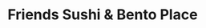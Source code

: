---
layout: place
title: "Friends Sushi & Bento Place"
permalink: /missouri/kansas-city/friends-sushi-bento-place.html
stateAbbr: MO
stateName: Missouri
cityName: Kansas City
place_id: ChIJ4_0sYSzuwIcRlspiSk9Md3Y
photos:
  - name: >-
      places/ChIJ4_0sYSzuwIcRlspiSk9Md3Y/photos/AeeoHcJGFLivKlxbKsqKtCzks_bJOLT0MbScVSOR5emGsSNk9qEprxVJ_6KQJAxKxVRovZzfq_aCp8hiWUQ9-3FytScocmAAMxDuUi6IiR0pZ7IRLppXwOnDgupguM76DIIo23Rq88rmUahT78oUWUziT9ClyCX5yDb8tMIMgZxOlYvOjl0gbVfT3tmq2YGjkNVelveu0JrQwiF_FMlaQ37u16fiZq3nfv8SWgmpyHELohKX16mep_tL35tROC4RCxxqOzJTbD1ow3i3r1oGvV-4IlXHk_vNi6mPT6vx8DwaCWYCTQ
    widthPx: 2016
    heightPx: 1512
    authorAttributions:
      - displayName: Friends Sushi & Bento Place
        uri: https://maps.google.com/maps/contrib/100796627747898913909
        photoUri: >-
          https://lh3.googleusercontent.com/a-/ALV-UjXR0jPdf36qHdtFqjIMNl4NEX2I0OyOpYt-biXyoj4-qckD3OU=s100-p-k-no-mo
    flagContentUri: >-
      https://www.google.com/local/imagery/report/?cb_client=maps_api_places.places_api&image_key=!1e10!2sAF1QipPlFy3tHv6smD8WQnqxLhamPdy2zB4qXaw6yjFC&hl=en-US
    googleMapsUri: >-
      https://www.google.com/maps/place//data=!3m4!1e2!3m2!1sAF1QipPlFy3tHv6smD8WQnqxLhamPdy2zB4qXaw6yjFC!2e10!4m2!3m1!1s0x87c0ee2c612cfde3:0x76774c4f4a62ca96
  - name: >-
      places/ChIJ4_0sYSzuwIcRlspiSk9Md3Y/photos/AeeoHcLzbdMO_VxsgkYrj7NQskiYe1DPufwhq3zy5yiUJ5Q1jMtfioAXWs4stnbcJuMV2lHW2i88Eb3e0H1QXOHA5XfeOjOzm0mJzkTvjRoh7P72tc0zdLF9Ggk3NLItHOi6RKsiTahu6_IGkmi1-BBEb1RU9lYb380LoGY7PDmkqcW5C1NGwsa6is3xKnMkrNDWLxTvo52AGf0OC5_AEY0kd6Kbo__CotSy-zn7aHu2lv-aY1BFBoFz7rt8eDgU-6SDpcgd1kdNuRM0UmU_lDVJHZG7gT_uEq5oPr3-jPQdqnqumhlOsZj7qI2eyCGZgNPv2p0Q7ucqS7dcf0-f2Cuho9sbchSNSCgYwZYHgGthKiZBLyFlRcI8oISLqnIYrV0GKKlKjr6YKNtonbi_dq2XDZOk_4dEqoZcv_g3iPTnO2grO8Jy
    widthPx: 4000
    heightPx: 2252
    authorAttributions:
      - displayName: geezerfetus
        uri: https://maps.google.com/maps/contrib/118350188382943922878
        photoUri: >-
          https://lh3.googleusercontent.com/a-/ALV-UjViICDbndLD0nxMhE3tGx1KyIe2tWQF2Xk5YrG77h12YC4scA=s100-p-k-no-mo
    flagContentUri: >-
      https://www.google.com/local/imagery/report/?cb_client=maps_api_places.places_api&image_key=!1e10!2sCIHM0ogKEICAgMDw2KGqmgE&hl=en-US
    googleMapsUri: >-
      https://www.google.com/maps/place//data=!3m4!1e2!3m2!1sCIHM0ogKEICAgMDw2KGqmgE!2e10!4m2!3m1!1s0x87c0ee2c612cfde3:0x76774c4f4a62ca96
  - name: >-
      places/ChIJ4_0sYSzuwIcRlspiSk9Md3Y/photos/AeeoHcIMUYw5zfNIZs4_RhK0vgJlBbXNsni-q9-8Mxv7dz1TlLsMSaJBnfNATXJ4iNweunSEbCTmoes0q8SM_K5Zwunm4-wDodTlGgWrq7E_ABDsnbSH6AGgShUEFjwIndNc_XD7rI-z_LFIxdAJxNaSaMpXIOmU4lHvFZ2BqTbjZ2dOD_CPR-oo5jXBTQcb9JnedqXD6FI6DrCWcsFBfChh5FUAg_aRLu6pr67HS6CIunMYm47bB8u32kxPr2oejwbwvNlAWiBP4RpMbFWNhibfTy7l2zjaykDkVvLodT2sFasUpXw2F10WvL2Fe7Oslhc1VndZU2fBUK6Vf6cMrurPhERiDvZEij4sHnzP1IhSpkwtyB0ATYCgidYzXVJNA1hqTS3q8EWc4wxpubHnDRQ3fLTIeu7Y-RY7cQRKbTYKO3g9pQ
    widthPx: 4800
    heightPx: 3614
    authorAttributions:
      - displayName: Preston Rouse
        uri: https://maps.google.com/maps/contrib/107145376286565155091
        photoUri: >-
          https://lh3.googleusercontent.com/a-/ALV-UjVDp4YGXbHoKJwHPH11nSFerD8ddVd1rqyU66NKCp7ggWh_fIkg=s100-p-k-no-mo
    flagContentUri: >-
      https://www.google.com/local/imagery/report/?cb_client=maps_api_places.places_api&image_key=!1e10!2sCIHM0ogKEICAgIDP1vnUQw&hl=en-US
    googleMapsUri: >-
      https://www.google.com/maps/place//data=!3m4!1e2!3m2!1sCIHM0ogKEICAgIDP1vnUQw!2e10!4m2!3m1!1s0x87c0ee2c612cfde3:0x76774c4f4a62ca96
  - name: >-
      places/ChIJ4_0sYSzuwIcRlspiSk9Md3Y/photos/AeeoHcI25ShCGUW9QXNBfP7PMBi9CVQCSAdhjWH1aYTaHzEJ0FWYsa3xQe0qQlsuedS70IHm1Ej_4GUHeXRZMNCNIoNd89yTXtvm2TrO36zSGwF3kgqg0K9-wfJidv4HHK6NnXpF8ebbrXy2vofRZ32X3vCLDExBFit9T_PnfRvlKnnX5VkN6rFV9EE23FnNsUxG3meKQSumtuI6V9_UQs0pyi01sdNaoQVM3Io6kPv9krSXAi5E6-HS0dzOvipddSSlztWtVaCmD9lUhZ-qfofliGwJgOs57csYzoV5UTwu9BzVvfeiYx_gskjQqJJWes7c8lwmGne077_2TKA70VeqApa7VYY4ZjK5erCgXXa6SZVwsd7FskxTCyt4ZvX-lZbwqCrkypzirCJtacprL7EyVAKMZ4Z3PVsoKGQVt3ofuchCOA
    widthPx: 4000
    heightPx: 3000
    authorAttributions:
      - displayName: Brandon Loftus
        uri: https://maps.google.com/maps/contrib/116101958537989969230
        photoUri: >-
          https://lh3.googleusercontent.com/a-/ALV-UjWFVvpg5XScBsUn3fBZvGC-mNHj0i6K4p8vkbI0Pk2uspaFkEJC=s100-p-k-no-mo
    flagContentUri: >-
      https://www.google.com/local/imagery/report/?cb_client=maps_api_places.places_api&image_key=!1e10!2sCIHM0ogKEICAgIDnnNrxXQ&hl=en-US
    googleMapsUri: >-
      https://www.google.com/maps/place//data=!3m4!1e2!3m2!1sCIHM0ogKEICAgIDnnNrxXQ!2e10!4m2!3m1!1s0x87c0ee2c612cfde3:0x76774c4f4a62ca96
  - name: >-
      places/ChIJ4_0sYSzuwIcRlspiSk9Md3Y/photos/AeeoHcJeDpOT5h0A2WI_lfBKHF39sgsvHZWd45uehJWzMEovpEA2J5yabwEIjj8-AEzOFWtxAkE-mI3k_ncfrQjxzjDbloNihsx3XEym15E2Lu8eu66HGVfJ7R7czacnyIxyyZfW0qDLYJQH7GVFINv7NMxTpffwtcvUO-G6iBdQD_1RKwtKaRx1z7S9nP6UFJpd1G2tB_tFnSA2TjTMhiZKAT0KvE-tioTlVlCZRyUx9RIZ354mAs1ksiFdRJvnN3GmOqYjrSveZq2tbEb4T1fnQgDaKxTWPDb4xA_wxubOGnoeQlWC7qLEJFHBYTIieC0heg6GEY0CtaCjuzbYNVjCip5DC22df1U-BCGX7Wg08iYGOiLJrizPpyc-Ba1no2fJdhcWRugf7vV_o1J4QO4rdiKf1ww883IedGnoxHd6W5u-efeP
    widthPx: 4800
    heightPx: 3614
    authorAttributions:
      - displayName: Preston Rouse
        uri: https://maps.google.com/maps/contrib/107145376286565155091
        photoUri: >-
          https://lh3.googleusercontent.com/a-/ALV-UjVDp4YGXbHoKJwHPH11nSFerD8ddVd1rqyU66NKCp7ggWh_fIkg=s100-p-k-no-mo
    flagContentUri: >-
      https://www.google.com/local/imagery/report/?cb_client=maps_api_places.places_api&image_key=!1e10!2sCIHM0ogKEICAgIDP1vnBqAE&hl=en-US
    googleMapsUri: >-
      https://www.google.com/maps/place//data=!3m4!1e2!3m2!1sCIHM0ogKEICAgIDP1vnBqAE!2e10!4m2!3m1!1s0x87c0ee2c612cfde3:0x76774c4f4a62ca96
  - name: >-
      places/ChIJ4_0sYSzuwIcRlspiSk9Md3Y/photos/AeeoHcIqBzgIzPMxyfqKI--S5XxzqrIa2mwouoj79HmX5l1xEBSU8wW4pW-VPldyOKgDLn_DkJ5wbRoLuKipFp-aJjD5JvLtxG06WO6CnzM-aVKe5ACTVBo-YunKMSW8qoDhKBwFnEhstCsUmiBqVWjbDmWWZaH-S43kjuE7TLKu8zfpGN9I0XlefBy7XA5N0LRYvnRk7lCDY29AOSxweFuqZEkxlr9ExF8MTvgIg4icI0nje7jUOPBU5aU8_GJ61AwLS7h1pFfxcK-_8Oe5JHfzHFyPex1aHBTmpbXlO_5n33lbGA
    widthPx: 1512
    heightPx: 1624
    authorAttributions:
      - displayName: Friends Sushi & Bento Place
        uri: https://maps.google.com/maps/contrib/100796627747898913909
        photoUri: >-
          https://lh3.googleusercontent.com/a-/ALV-UjXR0jPdf36qHdtFqjIMNl4NEX2I0OyOpYt-biXyoj4-qckD3OU=s100-p-k-no-mo
    flagContentUri: >-
      https://www.google.com/local/imagery/report/?cb_client=maps_api_places.places_api&image_key=!1e10!2sAF1QipODqly9D0_ymbPWF1T5qDtJA6zXyBBG4zFDjAZ_&hl=en-US
    googleMapsUri: >-
      https://www.google.com/maps/place//data=!3m4!1e2!3m2!1sAF1QipODqly9D0_ymbPWF1T5qDtJA6zXyBBG4zFDjAZ_!2e10!4m2!3m1!1s0x87c0ee2c612cfde3:0x76774c4f4a62ca96
  - name: >-
      places/ChIJ4_0sYSzuwIcRlspiSk9Md3Y/photos/AeeoHcLIP2QEHUbO48rlJou0qJkfgvzS_sv7NLQsTa4WGs2qju31Tja--0m-ENfqgwsGrAl5XcVE1M0PgdccuVDmtse8LRvmPI2ui4JHVuYzOOJaT9fPm6CPzuJIWQpS4PDpFRPSxzA_YNK06iP6AMD75-mDIbvqRNS-jgr3qfCmG3iK4iUYDDB2mvpQKjvz1JItKSR6emimt2y4ZbndcftoYBNeYK6_SLcLNEvtqmJJRJxLf4qXIXcjOc2odPPL2uk68bdQ5Dm9keizrGcLwCyRCuZ6huGBSacFY9pPLtFjXvw9SPFbS4agP5NlA8ivYUGgRciueqG7pkZpsHFKXbi2AUl7Z2h4v6CMdc6sJAJaSzQXjr8_AHfy7D4Ur62FQxgzfwgLRcWipnyExkufSsIDWnsa1Se0S6gTiY07F859LzyEfA
    widthPx: 3000
    heightPx: 4000
    authorAttributions:
      - displayName: Diamond S
        uri: https://maps.google.com/maps/contrib/102948619027767918570
        photoUri: >-
          https://lh3.googleusercontent.com/a-/ALV-UjWfzby5nhRGxgYHSoolqY_tVLnX5WgbiW4wHqwwMz_p2IcXkS0NTA=s100-p-k-no-mo
    flagContentUri: >-
      https://www.google.com/local/imagery/report/?cb_client=maps_api_places.places_api&image_key=!1e10!2sCIHM0ogKEICAgICrzqPLUw&hl=en-US
    googleMapsUri: >-
      https://www.google.com/maps/place//data=!3m4!1e2!3m2!1sCIHM0ogKEICAgICrzqPLUw!2e10!4m2!3m1!1s0x87c0ee2c612cfde3:0x76774c4f4a62ca96
  - name: >-
      places/ChIJ4_0sYSzuwIcRlspiSk9Md3Y/photos/AeeoHcKxhOVzX88CDOQXMmt2KblEtJTz_LFt_6-sms7NClJmLR7ZbKsTsV1Q5IFChs9_yqHhzG0NZd139sN3mjhy54Ztaz7QxLzB2Y62EtPXvydkjTP4cdUcY5fxGE-tfQdNt3llAw7FEKJ8omr7MW1SHov237gOgSh07Uc1sj8zj2GoBstICEryYkiZ8VepJn-R_fRb0plP8_Od_hWnQAB5QqC07dJfDqukWUeOR6GjEHpmNpa0TkRQBVRlCvdmtdeOmhh--mJ9ixlpEaQE9vo8Erl-X21SZTj8ymZXN9L31u2WLhCSuZKy0-E9lCY73qfaWxMvKXIU_dXLvrVOSKIe9mgn8Zrur4-o8lkxFfvxxMRMtUgCXeKeGFFfqm_guPYO28bvALWbyrxv1T7I5N1b0xlnOb8sM3llDTx6zWiKJ6bbCQ
    widthPx: 3000
    heightPx: 4000
    authorAttributions:
      - displayName: Raiven
        uri: https://maps.google.com/maps/contrib/113747654572921811871
        photoUri: >-
          https://lh3.googleusercontent.com/a-/ALV-UjUfTw9lvdSE-BF06ufJgNPBBr7U8p0BGSNgvB3hs1lrNtGHhcVj=s100-p-k-no-mo
    flagContentUri: >-
      https://www.google.com/local/imagery/report/?cb_client=maps_api_places.places_api&image_key=!1e10!2sCIHM0ogKEICAgIDxvpSwHA&hl=en-US
    googleMapsUri: >-
      https://www.google.com/maps/place//data=!3m4!1e2!3m2!1sCIHM0ogKEICAgIDxvpSwHA!2e10!4m2!3m1!1s0x87c0ee2c612cfde3:0x76774c4f4a62ca96
  - name: >-
      places/ChIJ4_0sYSzuwIcRlspiSk9Md3Y/photos/AeeoHcLSk8ONjpcSKmDvcH1EFUs1xemBcgRJYNdAYRzE8UrVbueVkjmYe6KRcoLoDo1U9vuVi3OdcMk1aZpiz1Kao2ge1pl32exrtVWyQ3XRHrlVp_HAntMiqGiRhTyMVPjrZMUAsJ8OLG8-qYIjj5UIhsJ2I9tR15svk17mnvAIQpYoNb_MA8w5VA80GK5CltZ8bLmYmbQpFhMcSkG7A-Q36hjfCaakHPMh0p-t5sf7198ZyJlgL3Yf3nUmaoAMhdIIc9RIRSiFGEMH3pfQx2gK-arK2Uz_ypQ1ew_0jf2k-b7oLzLVeQmkD0kJy8dNcXt6Up495cUoz9Jq0rNk6ue7uxzrY_G3IJD85YJbhlu9_xAp-5l4JhpYzwd-__pqgREe_ZKQjU8nDDDx-hY22PTWBxEcr26KXiC9J0vuVw-C7L98dFZr
    widthPx: 4032
    heightPx: 3024
    authorAttributions:
      - displayName: Tucker Porter
        uri: https://maps.google.com/maps/contrib/106522473480828534342
        photoUri: >-
          https://lh3.googleusercontent.com/a/ACg8ocIRPZPNTaGPNa0RwXe1poUgsFTrzWFilYJsu5-AqBUWHTTxiQ=s100-p-k-no-mo
    flagContentUri: >-
      https://www.google.com/local/imagery/report/?cb_client=maps_api_places.places_api&image_key=!1e10!2sCIHM0ogKEICAgID-nOXdzQE&hl=en-US
    googleMapsUri: >-
      https://www.google.com/maps/place//data=!3m4!1e2!3m2!1sCIHM0ogKEICAgID-nOXdzQE!2e10!4m2!3m1!1s0x87c0ee2c612cfde3:0x76774c4f4a62ca96
  - name: >-
      places/ChIJ4_0sYSzuwIcRlspiSk9Md3Y/photos/AeeoHcItNlaCZ_QAFZlq3E1ayQG9eInuU78v1e0XVJEAElZmmNxQ6GqLmY6lQIhJI2B5ELxG7xa0MfmfixkUZoz44HVGMp7dsl-iOXObNiWfRJ0Q50YCI4MzVzoCvYi02Ff3ySevNZeTRF5B1_FBunuBWp7N6XKfcnsz6ee5qWehoIFLPS5zSvrLGggpjnYK3yeGtMiSAP7DbXzWjlxPnYo6icLk2Bv7Fqwr5Iii9uvaqXyeWPgx_S_qXam9atvL3KvJ47qAsU0TXP7FkiOWvoGnCClUeHJ8ekCmox44dZegPT0wtsUGxxiNqFPuxHJ2l2kZr1gJQp-ZSo9pboNXqcsGopeGsXGAztbGcCzgL9NbgH9LMtTsNgjtZQ1-_CsP3UqOf3GSUWl4UrOJQFXNCUKs-UM8__mavabCxak1gNQMcoqLtg
    widthPx: 3648
    heightPx: 2343
    authorAttributions:
      - displayName: Paul Marshall
        uri: https://maps.google.com/maps/contrib/101691375035004678922
        photoUri: >-
          https://lh3.googleusercontent.com/a-/ALV-UjVl5mdjqtwAu8Do2GereEIX5xNn5NGKeXJ7ku3VcnOQVqXXnk1g=s100-p-k-no-mo
    flagContentUri: >-
      https://www.google.com/local/imagery/report/?cb_client=maps_api_places.places_api&image_key=!1e10!2sCIHM0ogKEICAgICepY2aPw&hl=en-US
    googleMapsUri: >-
      https://www.google.com/maps/place//data=!3m4!1e2!3m2!1sCIHM0ogKEICAgICepY2aPw!2e10!4m2!3m1!1s0x87c0ee2c612cfde3:0x76774c4f4a62ca96
address: 1808 W 39th St, Kansas City, MO 64111, USA
street: 1808 W 39th St
city: Kansas City
state: MO
zip: '64111'
country: USA
neighborhood: Midtown - Westport
latitude: '39.057481'
longitude: '-94.606665'
accessibility_options:
  wheelchairAccessibleRestroom: true
  wheelchairAccessibleSeating: true
business_status: OPERATIONAL
name: Friends Sushi & Bento Place
google_maps_links:
  directionsUri: >-
    https://www.google.com/maps/dir//''/data=!4m7!4m6!1m1!4e2!1m2!1m1!1s0x87c0ee2c612cfde3:0x76774c4f4a62ca96!3e0
  placeUri: https://maps.google.com/?cid=8536375522138180246
  writeAReviewUri: >-
    https://www.google.com/maps/place//data=!4m3!3m2!1s0x87c0ee2c612cfde3:0x76774c4f4a62ca96!12e1
  reviewsUri: >-
    https://www.google.com/maps/place//data=!4m4!3m3!1s0x87c0ee2c612cfde3:0x76774c4f4a62ca96!9m1!1b1
  photosUri: >-
    https://www.google.com/maps/place//data=!4m3!3m2!1s0x87c0ee2c612cfde3:0x76774c4f4a62ca96!10e5
primary_type: Sushi Restaurant
opening_hours:
  regular: null
  current: null
secondary_opening_hours:
  regular:
    weekdayDescriptions: null
    type: null
  current:
    weekdayDescriptions: null
    type: null
phone: (816) 753-6666
price_level: PRICE_LEVEL_MODERATE
price_range: $10 &ndash; $20
rating: '4.6'
rating_count: 879
website: https://friendssushi.menufy.com/
description: >-
  Welcoming outfit offers a range of sushi & hot Japanese cooking, plus lunch
  specials.
reviews:
  - name: >-
      places/ChIJ4_0sYSzuwIcRlspiSk9Md3Y/reviews/ChZDSUhNMG9nS0VJQ0FnTUR3MktHcWFnEAE
    relativePublishTimeDescription: 3 weeks ago
    rating: 2
    text:
      text: >-
        Not my favorite sushi place. It's honestly hard to pinpoint what was
        wrong. I was rather bummed when the crab in my roll was surimi, but I
        don't remember reading that in the description. I just remembered
        thinking the price of the roll seemed in line with what a real crab meat
        roll would be. The mango on the roll in the picture was crazy thick. The
        filling was not that great either. The texture and taste were almost
        off-putting. The rice of all the rolls seemed severely under seasoned.
        It tasted like it was taken straight from the cooker.

        The fried rice and skewers were fine, but still didn't really impress.

        Taking three kids to a sushi place is expensive and they love sushi. But
        as you can tell in the photos. We didn't finish the food.
      languageCode: en
    originalText:
      text: >-
        Not my favorite sushi place. It's honestly hard to pinpoint what was
        wrong. I was rather bummed when the crab in my roll was surimi, but I
        don't remember reading that in the description. I just remembered
        thinking the price of the roll seemed in line with what a real crab meat
        roll would be. The mango on the roll in the picture was crazy thick. The
        filling was not that great either. The texture and taste were almost
        off-putting. The rice of all the rolls seemed severely under seasoned.
        It tasted like it was taken straight from the cooker.

        The fried rice and skewers were fine, but still didn't really impress.

        Taking three kids to a sushi place is expensive and they love sushi. But
        as you can tell in the photos. We didn't finish the food.
      languageCode: en
    authorAttribution:
      displayName: geezerfetus
      uri: https://www.google.com/maps/contrib/118350188382943922878/reviews
      photoUri: >-
        https://lh3.googleusercontent.com/a-/ALV-UjViICDbndLD0nxMhE3tGx1KyIe2tWQF2Xk5YrG77h12YC4scA=s128-c0x00000000-cc-rp-mo-ba5
    publishTime: '2025-03-23T08:38:01.563761Z'
    flagContentUri: >-
      https://www.google.com/local/review/rap/report?postId=ChZDSUhNMG9nS0VJQ0FnTUR3MktHcWFnEAE&d=17924085&t=1
    googleMapsUri: >-
      https://www.google.com/maps/reviews/data=!4m6!14m5!1m4!2m3!1sChZDSUhNMG9nS0VJQ0FnTUR3MktHcWFnEAE!2m1!1s0x87c0ee2c612cfde3:0x76774c4f4a62ca96
  - name: >-
      places/ChIJ4_0sYSzuwIcRlspiSk9Md3Y/reviews/ChZDSUhNMG9nS0VJQ0FnSUNINWZUQlNREAE
    relativePublishTimeDescription: 7 months ago
    rating: 4
    text:
      text: >-
        Nice sushi spot on 39th street. Had the tempura shrimp roll which was
        very good.  Also ordered Ekko’s noodle soup and it was huge, fresh
        vegetables and noodles and tofu.  Not as much flavor in the broth as I’d
        wish, but good. Tried the Fukimaki roll and it was good.  Don’t care for
        the tempura shrimp

        and veggies.  The coating was not light and crispy but more of a
        breading.  The service was attentive and the place has a cool vibe. 
        Will be back for the rolls, good quality and price.
      languageCode: en
    originalText:
      text: >-
        Nice sushi spot on 39th street. Had the tempura shrimp roll which was
        very good.  Also ordered Ekko’s noodle soup and it was huge, fresh
        vegetables and noodles and tofu.  Not as much flavor in the broth as I’d
        wish, but good. Tried the Fukimaki roll and it was good.  Don’t care for
        the tempura shrimp

        and veggies.  The coating was not light and crispy but more of a
        breading.  The service was attentive and the place has a cool vibe. 
        Will be back for the rolls, good quality and price.
      languageCode: en
    authorAttribution:
      displayName: Pam Baker
      uri: https://www.google.com/maps/contrib/103246979696423116482/reviews
      photoUri: >-
        https://lh3.googleusercontent.com/a-/ALV-UjWQotNTIbmXbGkeXE4mER_y9V37okGUPhoYuHocpxWw7gv5j_3M=s128-c0x00000000-cc-rp-mo-ba4
    publishTime: '2024-09-07T03:04:41.274033Z'
    flagContentUri: >-
      https://www.google.com/local/review/rap/report?postId=ChZDSUhNMG9nS0VJQ0FnSUNINWZUQlNREAE&d=17924085&t=1
    googleMapsUri: >-
      https://www.google.com/maps/reviews/data=!4m6!14m5!1m4!2m3!1sChZDSUhNMG9nS0VJQ0FnSUNINWZUQlNREAE!2m1!1s0x87c0ee2c612cfde3:0x76774c4f4a62ca96
  - name: >-
      places/ChIJ4_0sYSzuwIcRlspiSk9Md3Y/reviews/ChdDSUhNMG9nS0VJQ0FnSUQ3OE5PYzJRRRAB
    relativePublishTimeDescription: 7 months ago
    rating: 5
    text:
      text: >-
        This is a small venue with huge taste. We decided to stop in here from
        the smell in the street. I was literally walking to another location for
        something else and decided to stop in here. We were promptly seated and
        our server gave great suggestions. There were several varieties of Sake
        I wish I tried. The only issue with this spot is the location, because
        parking can be an issue. You may have to park a block away. But if your
        patient the food is worth it! I had the best onion soup ever!
      languageCode: en
    originalText:
      text: >-
        This is a small venue with huge taste. We decided to stop in here from
        the smell in the street. I was literally walking to another location for
        something else and decided to stop in here. We were promptly seated and
        our server gave great suggestions. There were several varieties of Sake
        I wish I tried. The only issue with this spot is the location, because
        parking can be an issue. You may have to park a block away. But if your
        patient the food is worth it! I had the best onion soup ever!
      languageCode: en
    authorAttribution:
      displayName: Tiffany Criss
      uri: https://www.google.com/maps/contrib/104129911554413138954/reviews
      photoUri: >-
        https://lh3.googleusercontent.com/a-/ALV-UjXjnF2212ABuk4LVlTrPwMWi2FWg60oiC31MHXDN0HL6tmmzQDu=s128-c0x00000000-cc-rp-mo-ba4
    publishTime: '2024-08-20T13:35:46.089794Z'
    flagContentUri: >-
      https://www.google.com/local/review/rap/report?postId=ChdDSUhNMG9nS0VJQ0FnSUQ3OE5PYzJRRRAB&d=17924085&t=1
    googleMapsUri: >-
      https://www.google.com/maps/reviews/data=!4m6!14m5!1m4!2m3!1sChdDSUhNMG9nS0VJQ0FnSUQ3OE5PYzJRRRAB!2m1!1s0x87c0ee2c612cfde3:0x76774c4f4a62ca96
  - name: >-
      places/ChIJ4_0sYSzuwIcRlspiSk9Md3Y/reviews/ChZDSUhNMG9nS0VJQ0FnSUNMek5pYlh3EAE
    relativePublishTimeDescription: 9 months ago
    rating: 5
    text:
      text: >-
        Friends sushi was my very first experience trying sushi and I'm so glad
        I did because I love it!


        This is also the place I had my first date with my boyfriend of 7 years.
        We come here every year and have dinner just like the day we met!


        We like fried sushi most of the time because it's just sooo good and
        it's very first time sushi friendly. We ALWAYS get the rock n roll but i
        was adventurous this time and ordered something with jalapeños which I
        cannot tolerate! But I wanted the Depth charge and I was so surprised I
        barely could detect the spice!! I'd order that one again for sure. We
        went the other day and got the oyshii roll it was just as good!! The
        short ribs were a bit chewy, but the Flavor was amazing 👏🏾


        Lovely atmosphere and we always get a cute presentation of sushi!
      languageCode: en
    originalText:
      text: >-
        Friends sushi was my very first experience trying sushi and I'm so glad
        I did because I love it!


        This is also the place I had my first date with my boyfriend of 7 years.
        We come here every year and have dinner just like the day we met!


        We like fried sushi most of the time because it's just sooo good and
        it's very first time sushi friendly. We ALWAYS get the rock n roll but i
        was adventurous this time and ordered something with jalapeños which I
        cannot tolerate! But I wanted the Depth charge and I was so surprised I
        barely could detect the spice!! I'd order that one again for sure. We
        went the other day and got the oyshii roll it was just as good!! The
        short ribs were a bit chewy, but the Flavor was amazing 👏🏾


        Lovely atmosphere and we always get a cute presentation of sushi!
      languageCode: en
    authorAttribution:
      displayName: Diamond S
      uri: https://www.google.com/maps/contrib/102948619027767918570/reviews
      photoUri: >-
        https://lh3.googleusercontent.com/a-/ALV-UjWfzby5nhRGxgYHSoolqY_tVLnX5WgbiW4wHqwwMz_p2IcXkS0NTA=s128-c0x00000000-cc-rp-mo-ba4
    publishTime: '2024-07-07T07:36:16.708113Z'
    flagContentUri: >-
      https://www.google.com/local/review/rap/report?postId=ChZDSUhNMG9nS0VJQ0FnSUNMek5pYlh3EAE&d=17924085&t=1
    googleMapsUri: >-
      https://www.google.com/maps/reviews/data=!4m6!14m5!1m4!2m3!1sChZDSUhNMG9nS0VJQ0FnSUNMek5pYlh3EAE!2m1!1s0x87c0ee2c612cfde3:0x76774c4f4a62ca96
  - name: >-
      places/ChIJ4_0sYSzuwIcRlspiSk9Md3Y/reviews/ChdDSUhNMG9nS0VJQ0FnSUNUN0puVDd3RRAB
    relativePublishTimeDescription: 11 months ago
    rating: 5
    text:
      text: >-
        We really like this restaurant. The food is very good. We've had the
        Rock n Roll, Depth Charge, TNT and the fried rice. All are excellent
        choices! The service is absolutely fantastic. The staff is very
        friendly. Give it a go, you will not be sorry.
      languageCode: en
    originalText:
      text: >-
        We really like this restaurant. The food is very good. We've had the
        Rock n Roll, Depth Charge, TNT and the fried rice. All are excellent
        choices! The service is absolutely fantastic. The staff is very
        friendly. Give it a go, you will not be sorry.
      languageCode: en
    authorAttribution:
      displayName: Anthony Barber
      uri: https://www.google.com/maps/contrib/112550543063460051565/reviews
      photoUri: >-
        https://lh3.googleusercontent.com/a-/ALV-UjWdCzRonD9awHt-p0hIrfXXX2ygq-WhpYJUG-H7Oxn6uGIzw1ho3A=s128-c0x00000000-cc-rp-mo-ba3
    publishTime: '2024-05-12T01:29:35.327382Z'
    flagContentUri: >-
      https://www.google.com/local/review/rap/report?postId=ChdDSUhNMG9nS0VJQ0FnSUNUN0puVDd3RRAB&d=17924085&t=1
    googleMapsUri: >-
      https://www.google.com/maps/reviews/data=!4m6!14m5!1m4!2m3!1sChdDSUhNMG9nS0VJQ0FnSUNUN0puVDd3RRAB!2m1!1s0x87c0ee2c612cfde3:0x76774c4f4a62ca96
parking_options:
  freeStreetParking: true
  valetParking: false
  freeGarageParking: true
payment_options:
  acceptsCreditCards: true
  acceptsDebitCards: true
  acceptsCashOnly: false
  acceptsNfc: true
allow_dogs: null
curbside_pickup: false
delivery: true
dine_in: true
good_for_children: null
good_for_groups: true
good_for_sports: false
live_music: null
menu_for_children: false
outdoor_seating: false
reservable: true
restroom: true
serves_beer: true
serves_breakfast: false
serves_brunch: false
serves_cocktails: false
serves_coffee: null
serves_dinner: true
serves_dessert: true
serves_lunch: true
serves_vegetarian_food: true
serves_wine: true
takeout: true

---